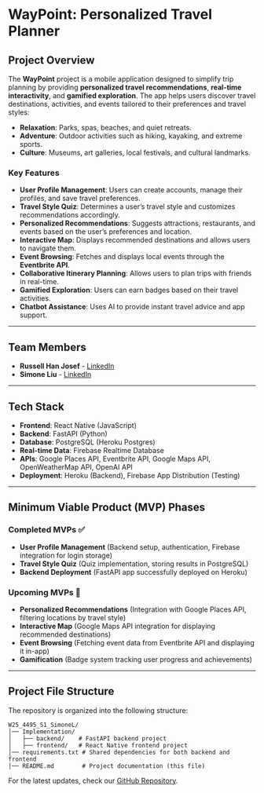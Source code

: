 # WayPoint: Personalized Travel Planner

## Project Overview
The **WayPoint** project is a mobile application designed to simplify trip planning by providing **personalized travel recommendations**, **real-time interactivity**, and **gamified exploration**. The app helps users discover travel destinations, activities, and events tailored to their preferences and travel styles:

- **Relaxation**: Parks, spas, beaches, and quiet retreats.
- **Adventure**: Outdoor activities such as hiking, kayaking, and extreme sports.
- **Culture**: Museums, art galleries, local festivals, and cultural landmarks.

### Key Features
- **User Profile Management**: Users can create accounts, manage their profiles, and save travel preferences.
- **Travel Style Quiz**: Determines a user’s travel style and customizes recommendations accordingly.
- **Personalized Recommendations**: Suggests attractions, restaurants, and events based on the user’s preferences and location.
- **Interactive Map**: Displays recommended destinations and allows users to navigate them.
- **Event Browsing**: Fetches and displays local events through the **Eventbrite API**.
- **Collaborative Itinerary Planning**: Allows users to plan trips with friends in real-time.
- **Gamified Exploration**: Users can earn badges based on their travel activities.
- **Chatbot Assistance**: Uses AI to provide instant travel advice and app support.

---

## Team Members
- **Russell Han Josef** - [LinkedIn](https://www.linkedin.com/in/russellhanjosef/)
- **Simone Liu** - [LinkedIn](https://www.linkedin.com/in/simone-lue/)

---

## Tech Stack
- **Frontend**: React Native (JavaScript)
- **Backend**: FastAPI (Python)
- **Database**: PostgreSQL (Heroku Postgres)
- **Real-time Data**: Firebase Realtime Database
- **APIs**: Google Places API, Eventbrite API, Google Maps API, OpenWeatherMap API, OpenAI API
- **Deployment**: Heroku (Backend), Firebase App Distribution (Testing)

---

## Minimum Viable Product (MVP) Phases
### Completed MVPs ✅
- **User Profile Management** (Backend setup, authentication, Firebase integration for login storage)
- **Travel Style Quiz** (Quiz implementation, storing results in PostgreSQL)
- **Backend Deployment** (FastAPI app successfully deployed on Heroku)

### Upcoming MVPs 🚀
- **Personalized Recommendations** (Integration with Google Places API, filtering locations by travel style)
- **Interactive Map** (Google Maps API integration for displaying recommended destinations)
- **Event Browsing** (Fetching event data from Eventbrite API and displaying it in-app)
- **Gamification** (Badge system tracking user progress and achievements)

---

## Project File Structure
The repository is organized into the following structure:

```
W25_4495_S1_SimoneL/
│── Implementation/
│   ├── backend/    # FastAPI backend project
│   ├── frontend/   # React Native frontend project
│── requirements.txt # Shared dependencies for both backend and frontend
│── README.md        # Project documentation (this file)
```

For the latest updates, check our [GitHub Repository](http://github.com/russellhanj/W25_4495_S1_SimoneL/tree/main).
